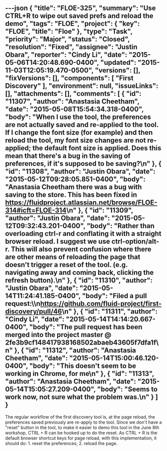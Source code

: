 ---json
{
  "title": "FLOE-325",
  "summary": "Use CTRL+R to wipe out saved prefs and reload the demo",
  "tags": "FLOE",
  "project": {
    "key": "FLOE",
    "title": "Floe"
  },
  "type": "Task",
  "priority": "Major",
  "status": "Closed",
  "resolution": "Fixed",
  "assignee": "Justin Obara",
  "reporter": "Cindy Li",
  "date": "2015-05-06T14:20:48.690-0400",
  "updated": "2015-11-03T12:05:19.470-0500",
  "versions": [],
  "fixVersions": [],
  "components": [
    "First Discovery"
  ],
  "environment": null,
  "issueLinks": [],
  "attachments": [],
  "comments": [
    {
      "id": "11307",
      "author": "Anastasia Cheetham",
      "date": "2015-05-08T15:54:34.318-0400",
      "body": "When I use the tool, the preferences are not actually saved and re-applied to the tool. If I change the font size (for example) and then reload the tool, my font size changes are not re-applied; the default font size is applied. Does this mean that there's a bug in the saving of preferences, if it's supposed to be saving?\n"
    },
    {
      "id": "11308",
      "author": "Justin Obara",
      "date": "2015-05-12T09:28:05.851-0400",
      "body": "Anastasia Cheetham there was a bug with saving to the store. This has been fixed in <https://fluidproject.atlassian.net/browse/FLOE-314#icft=FLOE-314>\n"
    },
    {
      "id": "11309",
      "author": "Justin Obara",
      "date": "2015-05-12T09:32:43.201-0400",
      "body": "Rather than overloading ctrl-r and conflating it with a straight browser reload. I suggest we use ctrl-option/alt-r. This will also prevent confusion where there are other means of reloading the page that doesn't trigger a reset of the tool. (e.g. navigating away and coming back, clicking the refresh button).\n"
    },
    {
      "id": "11310",
      "author": "Justin Obara",
      "date": "2015-05-14T11:24:41.185-0400",
      "body": "Filed a pull request:\\\n<https://github.com/fluid-project/first-discovery/pull/46>\n"
    },
    {
      "id": "11311",
      "author": "Cindy Li",
      "date": "2015-05-14T14:14:20.667-0400",
      "body": "The pull request has been merged into the project master @ 2fe3b9cf148417938168502abaeb43605f7dfa1f\n"
    },
    {
      "id": "11312",
      "author": "Anastasia Cheetham",
      "date": "2015-05-14T15:00:46.120-0400",
      "body": "This doesn't seem to be working in Chrome, for me\n"
    },
    {
      "id": "11313",
      "author": "Anastasia Cheetham",
      "date": "2015-05-14T15:05:27.209-0400",
      "body": "Seems to work now, not sure what the problem was.\n"
    }
  ]
}
---
The regular workflow of the first discovery tool is, at the page reload, the preferences saved previously are re-apply to the tool. Since we don't have a "reset" button in the tool, to make it easier to demo this tool in the June 8th workshop, CTRL + R can be hooked up to do the reset. As CTRL + R is the default browser shortcut keys for page reload, with this implementation, it should do: 1. reset the preferences; 2. reload the page.

        